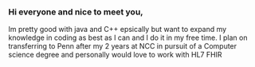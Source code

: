 ### Hi everyone and nice to meet you,
Im pretty good with java and C++ epsically but want to expand my knowledge in coding as best as I can and I do it in my free time.
I plan on transferring to Penn after my 2 years at NCC in pursuit of a Computer science degree and personally would love to work with HL7 FHIR

<!--
**AnthonyR02/AnthonyR02** is a ✨ _special_ ✨ repository because its `README.md` (this file) appears on your GitHub profile.

Here are some ideas to get you started:

- 🔭 I’m currently working on ...
- 🌱 I’m currently learning ...
- 👯 I’m looking to collaborate on ...
- 🤔 I’m looking for help with ...
- 💬 Ask me about ...
- 📫 How to reach me: ...
- 😄 Pronouns: ...
- ⚡ Fun fact: ...
-->
